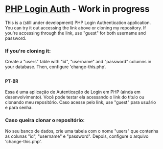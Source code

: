 # <a href="https://login.caionunes.dev/" target="_blank">PHP Login Auth</a> - Work in progress

This is a (still under development) PHP Login Authentication application. You can try it out accessing the link above or cloning my repository.
If you're accessing through the link, use "guest" for both username and password.

### If you're cloning it:

Create a "users" table with "id", "username" and "password" columns in your database. Then, configure 'change-this.php'.

##

#### PT-BR

Essa é uma aplicação de Autenticação de Login em PHP (ainda em desenvolvimento). Você pode testar ela acessando o link do título ou clonando meu repositório.
Caso acesse pelo link, use "guest" para usuário e para senha.

### Caso queira clonar o repositório:

No seu banco de dados, crie uma tabela com o nome "users" que contenha as colunas "id", "username" e "password". Depois, configure o arquivo 'change-this.php'.
